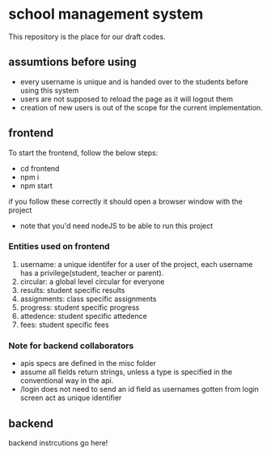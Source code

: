 # school management system
This repository is the place for our draft codes. 

## assumtions before using
+ every username is unique and is handed over to the students before using this system
+ users are not supposed to reload the page as it will logout them
+ creation of new users is out of the scope for the current implementation.

## frontend

To start the frontend, follow the below steps:  
+ cd frontend
+ npm i
+ npm start

if you follow these correctly it should open a browser window with the project

+ note that you'd need nodeJS to be able to run this project


### Entities used on frontend

1. username: a unique identifer for a user of the project, each username has a privilege(student, teacher or parent).
2. circular: a global level circular for everyone
3. results: student specific results
4. assignments: class specific assignments
5. progress: student specific progress
6. attedence: student specific attedence
7. fees: student specific fees

### Note for backend collaborators
+ apis specs are defined in the misc folder
+ assume all fields return strings, unless a type is specified in the conventional way in the api.
+ /login does not need to send an id field as usernames gotten from login screen act as unique identifier

## backend

backend instrcutions go here!